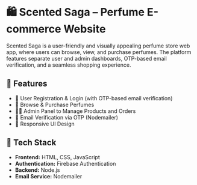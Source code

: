 # 🛍️ Scented Saga – Perfume E-commerce Website

Scented Saga is a user-friendly and visually appealing perfume store web app, where users can browse, view, and purchase perfumes. The platform features separate user and admin dashboards, OTP-based email verification, and a seamless shopping experience.

## 🔑 Features

- 🧾 User Registration & Login (with OTP-based email verification)
- 🛒 Browse & Purchase Perfumes
- 👩‍💼 Admin Panel to Manage Products and Orders
- 📧 Email Verification via OTP (Nodemailer)
- 📱 Responsive UI Design

## 🚀 Tech Stack

- **Frontend:** HTML, CSS, JavaScript  
- **Authentication:** Firebase Authentication  
- **Backend:** Node.js  
- **Email Service:** Nodemailer  






